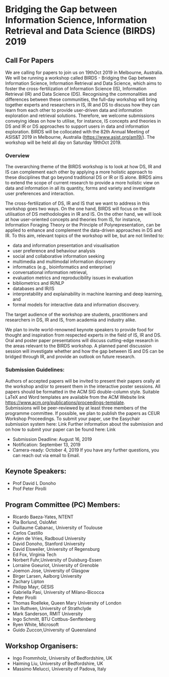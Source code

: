 # Bridging the Gap between Information Science, Information Retrieval and Data Science (BIRDS) 2019

## Call For Papers
 
We are calling for papers to join us on 19thOct 2019 in Melbourne, Australia. We will be running a workshop called BIRDS - Bridging the Gap between Information Science, Information Retrieval and Data Science, which aims to foster the cross-fertilization of Information Science (IS), Information Retrieval (IR) and Data Science (DS). Recognising the commonalities and differences between these communities, the full-day workshop will bring together experts and researchers in IS, IR and DS to discuss how they can learn from each other to provide user-driven data and information exploration and retrieval solutions. Therefore, we welcome submissions conveying ideas on how to utilise, for instance, IS concepts and theories in DS and IR or DS approaches to support users in data and information exploration. BIRDS will be collocated with the 82th Annual Meeting of ASIS&T 2019 in Melbourne, Australia (https://www.asist.org/am19/). The workshop will be held all day on Saturday 19thOct 2019.

### Overview 

The overarching theme of the BIRDS workshop is to look at how DS, IR and IS can complement each other by applying a more holistic approach to these disciplines that go beyond traditional DS or IR or IS alone. BIRDS aims to extend the scope of current research to provide a more holistic view on data and information in all its quantity, forms and variety and investigate user preferences and interaction.

The cross-fertilization of DS, IR and IS that we want to address in this workshop goes two ways. On the one hand, BIRDS will focus on the utilisation of DS methodologies in IR and IS. On the other hand, we will look at how user-oriented concepts and theories from IS, for instance, Information Foraging Theory or the Principle of Polyrepresentation, can be applied to enhance and complement the data-driven approaches in DS and IR. To this aim, relevant topics of the workshop will be, but are not limited to:

- data and information presentation and visualisation
- user preference and behaviour analysis
- social and collaborative information seeking
- multimedia and multimodal information discovery
- informatics (e.g., bioinformatics and enterprise)
- conversational information retrieval,
- evaluation metrics and reproducibility issues in evaluation
- bibliometrics and IR/NLP
- databases and IR/IS
- interpretability and explainability in machine learning and deep learning, and
- formal models for interactive data and information discovery.

The target audience of the workshop are students, practitioners and researchers in DS, IR and IS, from academia and industry alike.

We plan to invite world-renowned keynote speakers to provide food for thought and inspiration from respected experts in the field of IS, IR and DS. Oral and poster paper presentations will discuss cutting-edge research in the areas relevant to the BIRDS workshop. A planned panel discussion session will investigate whether and how the gap between IS and DS can be bridged through IR, and provide an outlook on future research.

### Submission Guidelines:

Authors of accepted papers will be invited to present their papers orally at the workshop and/or to present them in the interactive poster sessions.
All papers should be formatted in the ACM SIG double-column style.
Suitable LaTeX and Word templates are available from the ACM Website link https://www.acm.org/publications/proceedings-template.  
Submissions will be peer-reviewed by at least three members of the programme committee.
If possible, we plan to publish the papers as CEUR Workshop Proceedings.
To submit your paper, use the Easychair submission system here: Link
Further information about the submission and on how to submit your paper can be found here: Link
- Submission Deadline: August 16, 2019
- Notification: September 13, 2019
- Camera-ready: October 4, 2019
If you have any further questions, you can reach out via email to Email.

## Keynote Speakers:

- Prof David L Donoho
- Prof Peter Pirolli 

## Program Committee (PC) Members: 

- Ricardo Baeza-Yates, NTENT 
- Pia Borlund, OsloMet 
- Guillaume Cabanac, University of Toulouse     
- Carlos Castillo
- Arjen de Vries, Radboud University   
- David Donoho, Stanford University
- David Elsweiler, University of Regensburg            
- Ed Fox, Virginia Tech
- Norbert Fuhr,University of Duisburg-Essen   
- Lorraine Goeuriot, University of Grenoble
- Joemon Jose, University of Glasgow   
- Birger Larsen, Aalborg University  
- Zachary Lipton
- Philipp Mayr, GESIS  
- Gabriella Pasi, University of Milano-Bicocca
- Peter Pirolli
- Thomas Roelleke, Queen Mary University of London          
- Ian Ruthven, University of Strathclyde 
- Mark Sanderson, RMIT University            
- Ingo Schmitt, BTU Cottbus-Senftenberg  
- Ryen White, Microsoft   
- Guido Zuccon,University of Queensland

## Workshop Organisers: 

- Ingo Frommholz, University of Bedfordshire, UK
- Haiming Liu, University of Bedfordshire, UK
- Massimo Melucci, University of Padova, Italy

